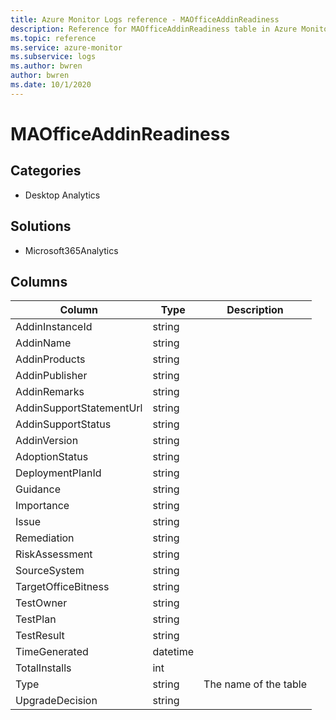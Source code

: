 ```yaml
---
title: Azure Monitor Logs reference - MAOfficeAddinReadiness
description: Reference for MAOfficeAddinReadiness table in Azure Monitor Logs.
ms.topic: reference
ms.service: azure-monitor
ms.subservice: logs
ms.author: bwren
author: bwren
ms.date: 10/1/2020
---
```


# MAOfficeAddinReadiness

 

## Categories

- Desktop Analytics
## Solutions

- Microsoft365Analytics




## Columns

|Column|Type|Description|
|---|---|---|
|AddinInstanceId|string||
|AddinName|string||
|AddinProducts|string||
|AddinPublisher|string||
|AddinRemarks|string||
|AddinSupportStatementUrl|string||
|AddinSupportStatus|string||
|AddinVersion|string||
|AdoptionStatus|string||
|DeploymentPlanId|string||
|Guidance|string||
|Importance|string||
|Issue|string||
|Remediation|string||
|RiskAssessment|string||
|SourceSystem|string||
|TargetOfficeBitness|string||
|TestOwner|string||
|TestPlan|string||
|TestResult|string||
|TimeGenerated|datetime||
|TotalInstalls|int||
|Type|string|The name of the table|
|UpgradeDecision|string||
